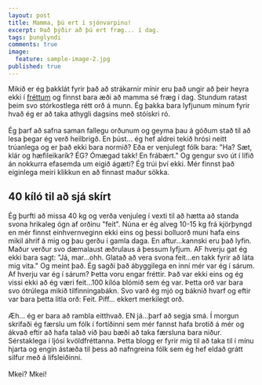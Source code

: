 ```yaml
---
layout: post
title: Mamma, þú ert í sjónvarpinu!
excerpt: Það þýðir að þú ert fræg... í dag.
tags: þunglyndi 
comments: true
image:
  feature: sample-image-2.jpg
published: true
---
```


Mikið er ég þakklát fyrir það að strákarnir mínir eru það ungir að þeir heyra ekki í [fréttum](http://www.ruv.is/sarpurinn/ruv/frettir/20170113) og finnst bara æði að mamma sé fræg í dag. Stundum ratast þeim svo stórkostlega rétt orð á munn. Ég þakka bara lyfjunum mínum fyrir hvað ég er að taka athygli dagsins með stóískri ró. 
<br><br>
Ég þarf að safna saman fallegu orðunum og geyma þau á góðum stað til að lesa þegar ég verð heilbrigð. En þúst... ég hef aldrei tekið hrósi neitt trúanlega og er það ekki bara normið? Eða er venjulegt fólk bara: "Ha? Sæt, klár og hæfileikarík? ÉG? Ómægad takk! En frábært." Og gengur svo út í lífið án nokkurra efasemda um eigið ágæti? Ég trúi því ekki. Mér finnst það eiginlega meiri klikkun en að finnast maður sökka. 

## 40 kíló til að sjá skírt
Ég þurfti að missa 40 kg og verða venjuleg í vexti til að hætta að standa svona hrikaleg ógn af orðinu "feit". Núna er ég alveg 10-15 kg frá kjörþyngd en mér finnst einhvernveginn ekki eins og þessi bolluorð muni hafa eins mikil áhrif á mig og þau gerðu í gamla daga. En aftur...kannski eru það lyfin. Maður verður svo dæmalaust æðrulaus á þessum lyfjum. AF hverju gat ég ekki bara sagt: "Já, mar...ohh. Glatað að vera svona feit...en takk fyrir að láta mig vita." Og meint það. Ég sagði það ábyggilega en inní mér var ég í sárum. Af hverju var ég í sárum? Þetta voru engar fréttir. Það var ekki eins og ég vissi ekki að ég væri feit...100 kílóa blómið sem ég var. Þetta orð var bara svo ótrúlega mikið tilfinningabákn. Svo varð ég mjó og báknið hvarf og eftir var bara þetta litla orð: Feit. Piff... ekkert merkilegt orð. 
<br><br>
Æh... ég er bara að rambla eitthvað. EN já...þarf að segja smá. Í morgun skrifaði ég færslu um fólk í fortíðinni sem mér fannst hafa brotið á mér og ákvað eftir að hafa talað við þau bæði að taka færsluna bara niður. Sérstaklega í ljósi kvöldfréttanna. Þetta blogg er fyrir mig til að taka til í mínu hjarta og engin ástæða til þess að nafngreina fólk sem ég hef eldað grátt silfur með á lífsleiðinni. 
<br><br>
Mkei? Mkei!
